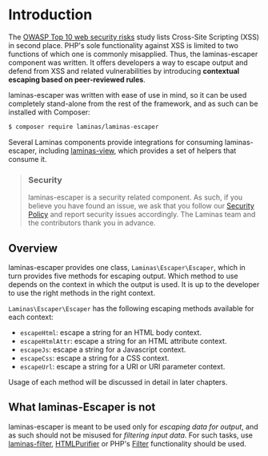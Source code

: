# Introduction

The [OWASP Top 10 web security risks](https://www.owasp.org/index.php/Top_10_2010-Main)
study lists Cross-Site Scripting (XSS) in second place. PHP's sole functionality
against XSS is limited to two functions of which one is commonly misapplied.
Thus, the laminas-escaper component was written. It offers developers a way to
escape output and defend from XSS and related vulnerabilities by introducing
**contextual escaping based on peer-reviewed rules**.

laminas-escaper was written with ease of use in mind, so it can be used completely stand-alone from
the rest of the framework, and as such can be installed with Composer:

```bash
$ composer require laminas/laminas-escaper
```

Several Laminas components provide integrations for consuming
laminas-escaper, including [laminas-view](https://github.com/laminas/laminas-view),
which provides a set of helpers that consume it.

<!-- markdownlint-disable-next-line heading-increment -->
> ### Security
>
> laminas-escaper is a security related component. As such, if you believe you have
> found an issue, we ask that you follow our [Security  Policy](https://getlaminas.org/security/)
> and report security issues accordingly. The Laminas team and the
> contributors thank you in advance.

## Overview

laminas-escaper provides one class, `Laminas\Escaper\Escaper`, which in turn provides
five methods for escaping output. Which method to use  depends on the context in
which the output is used. It is up to the developer to use the right methods in
the right context.

`Laminas\Escaper\Escaper` has the following escaping methods available for each context:

- `escapeHtml`: escape a string for an HTML body context.
- `escapeHtmlAttr`: escape a string for an HTML attribute context.
- `escapeJs`: escape a string for a Javascript context.
- `escapeCss`: escape a string for a CSS context.
- `escapeUrl`: escape a string for a URI or URI parameter context.

Usage of each method will be discussed in detail in later chapters.

## What laminas-Escaper is not

laminas-escaper is meant to be used only for *escaping data for output*, and as
such should not be misused for *filtering input data*. For such tasks, use
[laminas-filter](https://docs.laminas.dev/laminas-filter/),
[HTMLPurifier](http://htmlpurifier.org/) or PHP's
[Filter](http://php.net/filter) functionality should be used.
